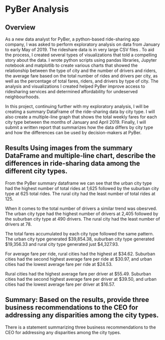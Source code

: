 # PyBer Analysis
## Overview 
As a new data analyst for PyBer, a python-based ride-sharing app company, I was asked to perform exploratory analysis on data from January to early May of 2019. The rideshare data is in very large CSV files . To aid the process, I created several types of visualizations that told a compelling story about the data. I wrote python scripts using pandas libraries, Jupyter notebook and matplotlib to create various charts that showed the relationship between the type of city and the number of drivers and riders, the average fare based on the total number of rides and drivers per city, as well as the percentage of total fares, riders, and drivers by type of city. The analysis and visualizations I created helped PyBer improve access to ridesharing services and determined affordability for undeserved neighbourhoods.

In this project, continuing further with my exploratory analysis, I will be creating a summary DataFrame of the ride-sharing data by city type. I will also create a multiple-line graph that shows the total weekly fares for each city type between the months of January and April 2019. Finally, I will submit a written report that summarizes how the data differs by city type and how the differences can be used by decision-makers at PyBer.

## Results Using images from the summary DataFrame and multiple-line chart, describe the differences in ride-sharing data among the different city types.
From the PyBer summary dataframe we can see that the urban city type had the highest number of total rides at 1,625 followed by the suburban city type at 625	total rides. The rural city had the least number of total rides at 125.

When it comes to the total number of drivers a similar trend was obesrved. The urban city type had the highest number of drivers  at 2,405 followed by the suburban city type at 490 drivers. The rural city had the least number of drivers at 78.

The total fares accumulated by each city type followed the same pattern. The urban city type generated $39,854.38, suburban city type generated $19,356.33 and rural city type generated just $4,327.93. 

For average fare per ride, rural cities had the highest at $34.62. Suburban cities had the second highest average fare per ride at $30.97, and urban cities had the lowest average fare per ride at $24.53.

Rural cities had the highest average fare per driver at $55.49. Suburban cities had the second highest average fare per driver at $39.50, and urban cities had the lowest average fare per driver at $16.57.

## Summary: Based on the results, provide three business recommendations to the CEO for addressing any disparities among the city types.
There is a statement summarizing three business recommendations to the CEO for addressing any disparities among the city types.


